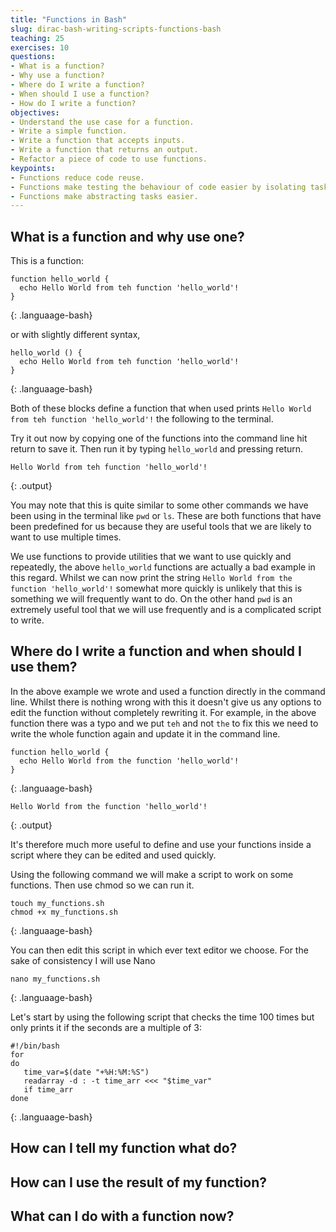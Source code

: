 ```yaml
---
title: "Functions in Bash"
slug: dirac-bash-writing-scripts-functions-bash
teaching: 25 
exercises: 10
questions:
- What is a function?
- Why use a function?
- Where do I write a function?
- When should I use a function?
- How do I write a function?
objectives:
- Understand the use case for a function.
- Write a simple function.
- Write a function that accepts inputs.
- Write a function that returns an output.
- Refactor a piece of code to use functions.
keypoints:
- Functions reduce code reuse.
- Functions make testing the behaviour of code easier by isolating tasks.
- Functions make abstracting tasks easier.
---
```


## What is a function and why use one?
This is a function:

```
function hello_world {
  echo Hello World from teh function 'hello_world'!
}
```
{: .languaage-bash}

or with slightly different syntax,
```
hello_world () {
  echo Hello World from teh function 'hello_world'!
}
```
{: .languaage-bash}

Both of these blocks define a function that when used prints ```Hello World from teh function 'hello_world'!``` the following to the terminal.

Try it out now by copying one of the functions into the command line hit return to save it. Then run it by typing ```hello_world``` and pressing return.

```
Hello World from teh function 'hello_world'!
```
{: .output}

You may note that this is quite similar to some other commands we have been using in the terminal like ```pwd``` or 
```ls```. These are both functions that have been predefined for us because they are useful tools that we are likely to
want to use multiple times.

We use functions to provide utilities that we want to use quickly and repeatedly, the above ```hello_world``` functions
are actually a bad example in this regard. Whilst we can now print the string 
```Hello World from the function 'hello_world'!``` somewhat more quickly is unlikely that this is something we will 
frequently want to do. On the other hand ```pwd``` is an extremely useful tool that we will use frequently and is a 
complicated script to write.

## Where do I write a function and when should I use them?
In the above example we wrote and used a function directly in the command line. Whilst there is nothing wrong with this
it doesn't give us any options to edit the function without completely rewriting it. For example, in the above function
there was a typo and we put ```teh``` and not ```the``` to fix this we need to write the whole function again and update
it in the command line.

```
function hello_world {
  echo Hello World from the function 'hello_world'!
}
```
{: .languaage-bash}

```
Hello World from the function 'hello_world'!
```
{: .output}

It's therefore much more useful to define and use your functions inside a script where they can be edited and 
used quickly.


Using the following command we will make a script to work on some functions. Then use chmod so we can run it.
```
touch my_functions.sh
chmod +x my_functions.sh
```
{: .languaage-bash}

You can then edit this script in which ever text editor we choose. For the sake of consistency I will use Nano
```
nano my_functions.sh
```
{: .languaage-bash}

Let's start by using the following script that checks the time 100 times but only prints it if the seconds are a 
multiple of 3:

```
#!/bin/bash
for 
do
   time_var=$(date "+%H:%M:%S")
   readarray -d : -t time_arr <<< "$time_var"
   if time_arr
done
```
{: .languaage-bash}


## How can I tell my function what do?

## How can I use the result of my function?

## What can I do with a function now?

